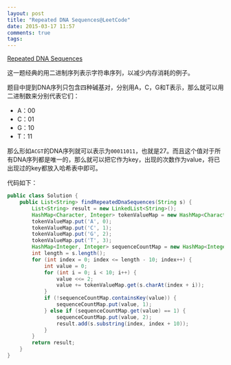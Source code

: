```yaml
---
layout: post
title: "Repeated DNA Sequences@LeetCode"
date: 2015-03-17 11:57
comments: true
tags: 
---
```

[Repeated DNA Sequences](https://leetcode.com/problems/repeated-dna-sequences/)

这一题经典的用二进制序列表示字符串序列，以减少内存消耗的例子。

<!-- more -->

题目中提到DNA序列只包含四种碱基对，分别用A，C，G和T表示，那么就可以用二进制数来分别代表它们：

* A：00
* C：01
* G：10
* T：11

那么形如`ACGT`的DNA序列就可以表示为`00011011`，也就是27。而且这个值对于所有DNA序列都是唯一的，那么就可以把它作为key，出现的次数作为value，将已出现过的key都放入哈希表中即可。

代码如下：

``` java
public class Solution {
    public List<String> findRepeatedDnaSequences(String s) {
        List<String> result = new LinkedList<String>();
        HashMap<Character, Integer> tokenValueMap = new HashMap<Character, Integer>();
        tokenValueMap.put('A', 0);
        tokenValueMap.put('C', 1);
        tokenValueMap.put('G', 2);
        tokenValueMap.put('T', 3);
        HashMap<Integer, Integer> sequenceCountMap = new HashMap<Integer, Integer>();
        int length = s.length();
        for (int index = 0; index <= length - 10; index++) {
            int value = 0;
            for (int i = 0; i < 10; i++) {
                value <<= 2;
                value += tokenValueMap.get(s.charAt(index + i));
            }
            if (!sequenceCountMap.containsKey(value)) {
                sequenceCountMap.put(value, 1);
            } else if (sequenceCountMap.get(value) == 1) {
                sequenceCountMap.put(value, 2);
                result.add(s.substring(index, index + 10));
            }
        }
        return result;
    }
}
```